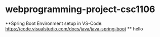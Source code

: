 # webprogramming-project-csc1106

**Spring Boot Environment setup in VS-Code: https://code.visualstudio.com/docs/java/java-spring-boot
**
hello